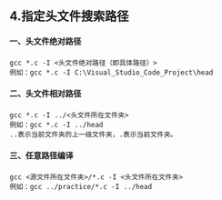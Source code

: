 ## 4.指定头文件搜索路径

#### 一、头文件绝对路径

```
gcc *.c -I <头文件绝对路径（即具体路径）> 
例如：gcc *.c -I C:\Visual_Studio_Code_Project\head
```

#### 二、头文件相对路径

```
gcc *.c -I ../<头文件所在文件夹>
例如：gcc *.c -I ../head
..表示当前文件夹的上一级文件夹，.表示当前文件夹。
```

#### 三、任意路径编译

```
gcc <源文件所在文件夹>/*.c -I <头文件所在文件夹>
例如：gcc ../practice/*.c -I ../head
```

